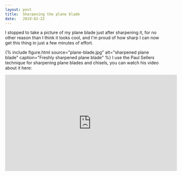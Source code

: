 ```yaml
---
layout: post
title:  Sharpening the plane blade
date:   2019-02-22
---
```


I stopped to take a picture of my plane blade just after sharpening it, for no
other reason than I think it looks cool, and I'm proud of how sharp I can now
get this thing in just a few minutes of effort.

{% include figure.html source="plane-blade.jpg" alt="sharpened plane blade" caption="Freshly sharpened plane blade" %}
I use the Paul Sellers technique for sharpening plane blades and chisels, you can watch his video about it here:

<iframe width="560" height="315" src="https://www.youtube.com/embed/gE4yVgdVW7s" frameborder="0" allow="accelerometer; autoplay; encrypted-media; gyroscope; picture-in-picture" allowfullscreen></iframe>

